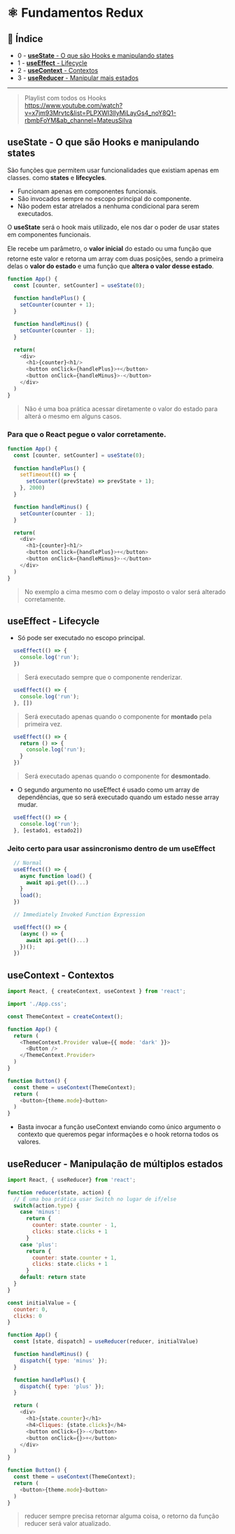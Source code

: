 # :atom_symbol: Fundamentos Redux

## :robot: Índice

- 0 - [**useState** - O que são Hooks e manipulando states](#0)
- 1 - [**useEffect** - Lifecycle ](#1)
- 2 - [**useContext** - Contextos](#2)
- 3 - [**useReducer** - Manipular mais estados](#3)
****
> Playlist com todos os Hooks  
> https://www.youtube.com/watch?v=x7jm93Mrvtc&list=PLPXWI3llyMiLayGs4_noY8Q1-rbmbFoYM&ab_channel=MateusSilva

## <a name="0">**useState** - O que são Hooks e manipulando states</a>

São funções que permitem usar funcionalidades que existiam apenas em classes. como **states** e **lifecycles**.

- Funcionam apenas em componentes funcionais.
- São invocados sempre no escopo principal do componente.
- Não podem estar atrelados a nenhuma condicional para serem executados.

O **useState** será o hook mais utilizado, ele nos dar o poder de usar states em componentes funcionais.

Ele recebe um parâmetro, o **valor inicial** do estado ou uma função que retorne este valor e retorna um array com duas posições, sendo a primeira delas o **valor do estado** e uma função que **altera o valor desse estado**.

```js
function App() {
  const [counter, setCounter] = useState(0);
  
  function handlePlus() {
    setCounter(counter + 1);
  }

  function handleMinus() {
    setCounter(counter - 1);
  }

  return(
    <div>
      <h1>{counter}<h1/>
      <button onClick={handlePlus}>+</button>
      <button onClick={handleMinus}>-</button>
    </div>
  )
}
```

> Não é uma boa prática acessar diretamente o valor do estado para alterá o mesmo em alguns casos.

### Para que o React pegue o valor corretamente.

```js
function App() {
  const [counter, setCounter] = useState(0);
  
  function handlePlus() {
    setTimeout(() => {
      setCounter((prevState) => prevState + 1);
    }, 2000)
  }

  function handleMinus() {
    setCounter(counter - 1);
  }

  return(
    <div>
      <h1>{counter}<h1/>
      <button onClick={handlePlus}>+</button>
      <button onClick={handleMinus}>-</button>
    </div>
  )
}
```

> No exemplo a cima mesmo com o delay imposto o valor será alterado corretamente.

## <a name="1">**useEffect** - Lifecycle</a>

- Só pode ser executado no escopo principal.

```js
  useEffect(() => {
    console.log('run');
  })
```
> Será executado sempre que o componente renderizar.


```js
  useEffect(() => {
    console.log('run');
  }, [])
```
> Será executado apenas quando o componente for **montado** pela primeira vez.

```js
  useEffect(() => {
    return () => {
      console.log('run');
    }
  })
```
> Será executado apenas quando o componente for **desmontado**.

- O segundo argumento no useEffect é usado como um array de dependências, que so será executado quando um estado nesse array mudar.

```js
  useEffect(() => {
    console.log('run');
  }, [estado1, estado2])
```

### **Jeito certo para usar assincronismo dentro de um useEffect** 

```js
  // Normal
  useEffect(() => {
    async function load() {
      await api.get(()...)
    }
    load();
  })

  // Immediately Invoked Function Expression

  useEffect(() => {
    (async () => {
      await api.get(()...)
    })();
  })

```

## <a name="2">useContext - Contextos</a>

```js
import React, { createContext, useContext } from 'react';

import './App.css';

const ThemeContext = createContext();

function App() {
  return (
    <ThemeContext.Provider value={{ mode: 'dark' }}>
      <Button />
    </ThemeContext.Provider>
  )
}

function Button() {
  const theme = useContext(ThemeContext);
  return (
    <button>{theme.mode}<button>
  )
}
```

- Basta invocar a função useContext enviando como único argumento o contexto que queremos pegar informações e o hook retorna todos os valores.

## <a name="3">useReducer - Manipulação de múltiplos estados</a>

```js
import React, { useReducer} from 'react';

function reducer(state, action) {
  // É uma boa prática usar Switch no lugar de if/else
  switch(action.type) {
    case 'minus':
      return {  
        counter: state.counter - 1,
        clicks: state.clicks + 1
      }
    case 'plus':
      return {  
        counter: state.counter + 1,
        clicks: state.clicks + 1
      }
    default: return state
  }
}

const initialValue = {
  counter: 0,
  clicks: 0
}

function App() {
  const [state, dispatch] = useReducer(reducer, initialValue)

  function handleMinus() {
    dispatch({ type: 'minus' });
  }

  function handlePlus() {
    dispatch({ type: 'plus' });
  }

  return (
    <div>
      <h1>{state.counter}</h1>
      <h4>Cliques: {state.clicks}</h4>
      <button onClick={}>-</button>
      <button onClick={}>+</button>
    </div>
  )
}

function Button() {
  const theme = useContext(ThemeContext);
  return (
    <button>{theme.mode}<button>
  )
}
```

> reducer sempre precisa retornar alguma coisa, o retorno da função reducer será valor atualizado. 